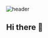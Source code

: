 ![header](https://capsule-render.vercel.app/api?type=waving&height=300&color=0:b063dc,100:B62372&text=10th%20SSAFY&section=header&reversal=false&textBg=false&fontAlign=50&fontColor=dcdff5&fontSize=80&animation=twinkling)
## Hi there 👋

<!--
**codeiwan/codeiwan** is a ✨ _special_ ✨ repository because its `README.md` (this file) appears on your GitHub profile.

Here are some ideas to get you started:

- 🔭 I’m currently working on ...
- 🌱 I’m currently learning ...
- 👯 I’m looking to collaborate on ...
- 🤔 I’m looking for help with ...
- 💬 Ask me about ...
- 📫 How to reach me: ...
- 😄 Pronouns: ...
- ⚡ Fun fact: ...
-->

<!--
# 박이완
## 1. 개요
#### 대한민국의 SW개발자 지망생. <br> 광주의 모 대학교에서 대학생으로 활동하였고, 지구물리 실험실의 실험방 멤버였다. <br> 실험방 B조의 코딩, PPT 검사를 도맡아 했으며 본과에 대한 회의감으로 인해 대학생 후반부에 들어서 코딩을 주로 하는 개발자의 길로 인생의 방향성을 급격히 틀었다. 이는 부전공으로 배운 소프트웨어공학과의 영향이 크게 작용하였다.
## 2. 코딩 성향
#### 실제로 코드를 작성할 때 잘 작성했다고 평가될 수 있는 부분은 다양하다. 그 중 박이완의 경우 코딩을 하면 최대한 코드를 보는 사람이 이해하기 편한 코드로 만들 때 가장 잘 만들었다고 평가하는 경향이 있다.<br> 경력은 짧지만 과거 코딩 경험에 따르면 한번 쓴 코드를 재활용 하거나 수정하는 일을 겪을 때 마다 좋은 알고리즘 혹은 작성하기 편한 형태의 코드 혹은 하드코드 등에 진절머리를 겪은 사례를 통해 코드를 짤 때의 마음가짐이 확고해진 것으로 파악된다.
## 3. 코딩활동
#### 박이완의 인생 속 코딩 경험의 분량은 주로 대학생 시절의 코딩 경험이 압도적이며, 특히 과제에 치여 사는 삶에서 알 수 있듯 기초적인 코딩을 주로 하였고 응용의 단계에 이르기 까지는 시간이 오래 걸렸다고 한다. <br> 기초적인 연산, 단순 기능의 수행의 경험이 많은 편이며 실질적으로 응용하는데에는 방구석에서 파이썬을 이용하여 웹 크롤링으로 정보를 수집하거나, 이미지 매칭을 이용한 아이템 감지, 경험치 뿌리기 알림 등 개인의 이득을 위한 활동이 대부분이며 박이완은 이를 생산적이라고 생각하고 있는 모습을 보인다.
## 4. 코딩 경력
### 4.1 대학생
#### 부전공 필수과목인 `C`, `Python`, `Linux`, `Java`를 기초적으로 학습하였다. <br> <br> `C언어`는 거의 비대면 강의였고, 과제가 없었으며 단지 시험 두번으로 끝난 수업이므로 많은 학습이 이루어 지지 않았다고 한다. <br><br> `Python`은 부전공에 들어가기 전부터 다년간의 경험을 통해 대충 머릿 속으로 돌아갈 것 같다고 판단되는 것들은 대체로 잘 이용하며 잘 만드는 편이다. ~~그러나 여기엔 함정이 숨어있다. 그는 본인이 머릿 속으로 잘 작동할 것 같다고 판단이 되어 실행에 옮긴 내용만 기억하는 것일 뿐이므로 제3자는 박이완이 대부분의 모든 내용들을 python으로 다 잘 할거라고 착각하면 안된다.~~ <br><br> `Linux`는 100% 영어 강의였으며 수업을 듣던 시기만 잠깐 이용하다 만 수준으로 대부분의 기술을 잊어버려서 Linux다시 공부하기 전까지는 절대로 잘 할 수 없을 것이라 한다. 그의 말에 따르면 반복문 구조조차 제대로 기억하지 못한다고 한다. <br><br>`Java`는 모대학교 강대욱 교수님으로부터 처음 배우게 되었다. 박이완의 말에 따르면 강!대!욱! 교수님이 Java를 진짜 못가르치신다고 말했다. 그의 수업 진도는 빠르고 내용 이해도 잘 못하여 공부는 고사하고 수업 내용조차 따라가기가 벅차 주말 개인 시간을 반납하면서 개인적으로 인강을 결제해가며까지 공부하였고 그 공부하던 노력이 아까워 요즘 들어서도 한번씩 공부하고 있다고 한다. 코드를 읽고 이해하기까지는 가능하지만 실제로 제작에 있어서는 상속 파트부터 난해함을 겪고 있는 것으로 보인다.
### 4.2 대졸 이후
#### Python과 Java를 공부하고 있다. <br> ~~이하 경력이 너무 처참하여 더 이상의 기록이 존재하지 않는다.~~ <br> 현재는 SSAFY라는 교육 기관을 통해 더 많은 능력과 경험을 늘려갈 것으로 기대가 된다.
## 5. 여담
#### 게임을 매우 좋아한다.<br> `바인딩 오브 아이작`: 아이작을 즐겨하며 총 플레이 시간이 500시간에 육박한다. 그러나 플레이 한 시간에 비해 실력은 조금 모자란 편으로 보인다.<br> Steam 아이작 업적은 전체 업적의 절반밖에 못 채웠으며 요새 업적을 잘 갱신하지 못하고 있다. <br>`카트라이더`: 원작 카트라이더의 서비스가 유지되고 있을 때 자주 즐겼으나 올해 상반기 서비스를 종료하며 후속작으로 나온 `카트라이더: 드리프트`를 잠시 즐겼으며 운영 부실로 인해 오랜 기간 즐기던 게임인 `카트라이더`를 놓아주기로 마음먹고 현재는 전혀 즐기지 않는 편이다.
## 6. 사건사고
#### 불면증에 시달리고 있다. 2023년 7월 12일 SSAFY 수업을 앞두고 진적 새벽 4시까지 잠을 못 자다가 힘들게 잠깐 수면 후 기상하여 저조한 컨디션으로 수업을 들으러 갔다.
## 7. 기타
-->
